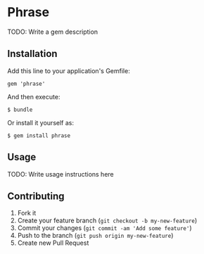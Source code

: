 # Phrase

TODO: Write a gem description

## Installation

Add this line to your application's Gemfile:

    gem 'phrase'

And then execute:

    $ bundle

Or install it yourself as:

    $ gem install phrase

## Usage

TODO: Write usage instructions here

## Contributing

1. Fork it
2. Create your feature branch (`git checkout -b my-new-feature`)
3. Commit your changes (`git commit -am 'Add some feature'`)
4. Push to the branch (`git push origin my-new-feature`)
5. Create new Pull Request
